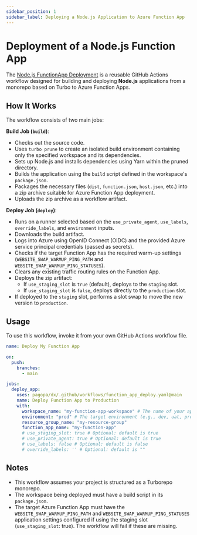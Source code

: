 ```yaml
---
sidebar_position: 1
sidebar_label: Deploying a Node.js Application to Azure Function App
---
```


# Deployment of a Node.js Function App

The
[Node.js FunctionApp Deployment](https://github.com/pagopa/dx/blob/main/.github/workflows/function_app_deploy.yaml)
is a reusable GitHub Actions workflow designed for building and deploying
**Node.js** applications from a monorepo based on Turbo to Azure Function Apps.

## How It Works

The workflow consists of two main jobs:

**Build Job (`build`)**:

- Checks out the source code.
- Uses `turbo prune` to create an isolated build environment containing only the
  specified workspace and its dependencies.
- Sets up Node.js and installs dependencies using Yarn within the pruned
  directory.
- Builds the application using the `build` script defined in the workspace's
  `package.json`.
- Packages the necessary files (`dist`, `function.json`, `host.json`, etc.) into
  a zip archive suitable for Azure Function App deployment.
- Uploads the zip archive as a workflow artifact.

**Deploy Job (`deploy`)**:

- Runs on a runner selected based on the `use_private_agent`, `use_labels`,
  `override_labels`, and `environment` inputs.
- Downloads the build artifact.
- Logs into Azure using OpenID Connect (OIDC) and the provided Azure service
  principal credentials (passed as secrets).
- Checks if the target Function App has the required warm-up settings
  (`WEBSITE_SWAP_WARMUP_PING_PATH` and `WEBSITE_SWAP_WARMUP_PING_STATUSES`).
- Clears any existing traffic routing rules on the Function App.
- Deploys the zip artifact:
  - If `use_staging_slot` is `true` (default), deploys to the `staging` slot.
  - If `use_staging_slot` is `false`, deploys directly to the `production` slot.
- If deployed to the `staging` slot, performs a slot swap to move the new
  version to `production`.

## Usage

To use this workflow, invoke it from your own GitHub Actions workflow file.

```yaml
name: Deploy My Function App

on:
  push:
    branches:
      - main

jobs:
  deploy_app:
    uses: pagopa/dx/.github/workflows/function_app_deploy.yaml@main
    name: Deploy Function App to Production
    with:
      workspace_name: "my-function-app-workspace" # The name of your app's workspace in turbo.json
      environment: "prod" # The target environment (e.g., dev, uat, prod)
      resource_group_name: "my-resource-group"
      function_app_name: "my-function-app"
      # use_staging_slot: true # Optional: default is true
      # use_private_agent: true # Optional: default is true
      # use_labels: false # Optional: default is false
      # override_labels: '' # Optional: default is ""
```

## Notes

- This workflow assumes your project is structured as a Turborepo monorepo.
- The workspace being deployed must have a build script in its `package.json`.
- The target Azure Function App must have the `WEBSITE_SWAP_WARMUP_PING_PATH`
  and `WEBSITE_SWAP_WARMUP_PING_STATUSES` application settings configured if
  using the staging slot (`use_staging_slot`: true). The workflow will fail if
  these are missing.
